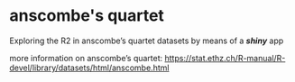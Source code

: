 # anscombe's quartet
Exploring the R2 in anscombe’s quartet datasets by means of a ***shiny*** app

more information on anscombe’s quartet: https://stat.ethz.ch/R-manual/R-devel/library/datasets/html/anscombe.html
